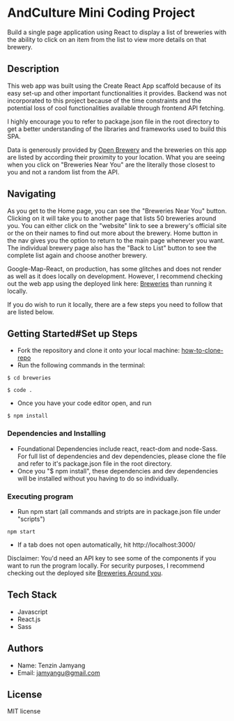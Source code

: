# AndCulture Mini Coding Project

Build a single page application using React to display a list of breweries with the ability to click on
an item from the list to view more details on that brewery.

## Description

This web app was built using the Create React App scaffold because of its easy set-up and other important functionalities it provides. Backend was not incorporated to this project because of the time constraints and the potential loss of cool functionalities available through frontend API fetching. 

I highly encourage you to refer to package.json file in the root directory to get a better understanding of the libraries and frameworks used to build this SPA. 

Data is generously provided by [Open Brewery](https://www.openbrewerydb.org/) and the breweries on this app are listed by according their proximity to your location. What you are seeing when you click on "Breweries Near You" are the literally those closest to you and not a random list from the API. 

## Navigating

As you get to the Home page, you can see the "Breweries Near You" button. Clicking on it will take you to another page that lists 50 breweries around you. You can either click on the "website" link to see a brewery's official site or the on their names to find out more about the brewery. Home button in the nav gives you the option to return to the main page whenever you want. The individual brewery page also has the "Back to List" button to see the complete list again and choose another brewery. 

Google-Map-React, on production, has some glitches and does not render as well as it does locally on development. However, I recommend checking out the web app using the deployed link here: [Breweries](https://brewery-around-you.herokuapp.com/) than running it locally. 

If you do wish to run it locally, there are a few steps you need to follow that are listed below. 

## Getting Started#Set up Steps

* Fork the repository and clone it onto your local machine: 
[how-to-clone-repo](https://git-scm.com/book/en/v2/Git-Basics-Getting-a-Git-Repository)
* Run the following commands in the terminal:    
```
$ cd breweries    
```
```
$ code .
```
* Once you have your code editor open, and run 
```
$ npm install 
```

### Dependencies and Installing

* Foundational Dependencies include react, react-dom and node-Sass. For full list of dependencies and dev dependencies, please clone the file and refer to it's package.json file in the root directory. 
* Once you "$ npm install", these dependencies and dev dependencies will be installed without you having to do so individually. 


### Executing program
* Run npm start (all commands and stripts are in package.json file under "scripts")
```
npm start
```
* If a tab does not open automatically, hit http://localhost:3000/


Disclaimer: You'd need an API key to see some of the components if you want to run the program locally. For security purposes, I recommend checking out the deployed site [Breweries Around you](https://brewery-around-you.herokuapp.com/). 

## Tech Stack
* Javascript
* React.js
* Sass

## Authors

* Name: Tenzin Jamyang
* Email: jamyangu@gmail.com



## License

MIT license




